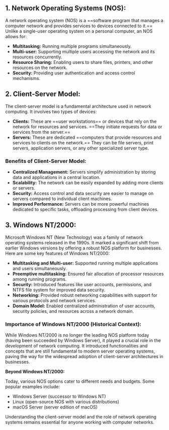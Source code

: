 ## 1. Network Operating Systems (NOS):
A network operating system (NOS) is a ==software program that manages a computer network and provides services to devices connected to it.== Unlike a single-user operating system on a personal computer, an NOS allows for:

- **Multitasking:** Running multiple programs simultaneously.
- **Multi-user:** Supporting multiple users accessing the network and its resources concurrently.
- **Resource Sharing:** Enabling users to share files, printers, and other resources on the network.
- **Security:** Providing user authentication and access control mechanisms.

## 2. Client-Server Model:
The client-server model is a fundamental architecture used in network computing. It involves two types of devices:

- **Clients:** These are ==user workstations== or devices that rely on the network for resources and services. ==They initiate requests for data or services from the server.==
- **Servers:** These are dedicated ==computers that provide resources and services to clients on the network.== They can be file servers, print servers, application servers, or any other specialized server type.

### Benefits of Client-Server Model:
- **Centralized Management:** Servers simplify administration by storing data and applications in a central location.
- **Scalability:** The network can be easily expanded by adding more clients or servers.
- **Security:** Access control and data security are easier to manage on servers compared to individual client machines.
- **Improved Performance:** Servers can be more powerful machines dedicated to specific tasks, offloading processing from client devices.

## 3. Windows NT/2000:
Microsoft Windows NT (New Technology) was a family of network operating systems released in the 1990s. It marked a significant shift from earlier Windows versions by offering a robust NOS platform for businesses. Here are some key features of Windows NT/2000:

- **Multitasking and Multi-user:** Supported running multiple applications and users simultaneously.
- **Preemptive multitasking:** Ensured fair allocation of processor resources among running programs.
- **Security:** Introduced features like user accounts, permissions, and NTFS file system for improved data security.
- **Networking:** Provided robust networking capabilities with support for various protocols and network services.
- **Domain Model:** Enabled centralized administration of user accounts, security policies, and resources across a network domain.

### Importance of Windows NT/2000 (Historical Context):
While Windows NT/2000 is no longer the leading NOS platform today (having been succeeded by Windows Server), it played a crucial role in the development of network computing. It introduced functionalities and concepts that are still fundamental to modern server operating systems, paving the way for the widespread adoption of client-server architectures in businesses.

**Beyond Windows NT/2000:**

Today, various NOS options cater to different needs and budgets. Some popular examples include:

- Windows Server (successor to Windows NT)
- Linux (open-source NOS with various distributions)
- macOS Server (server edition of macOS)

Understanding the client-server model and the role of network operating systems remains essential for anyone working with computer networks.
